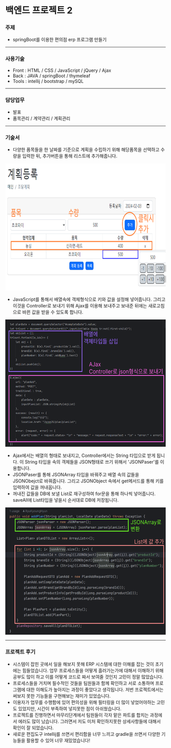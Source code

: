 # 백엔드 프로젝트 2

### 주제
- springBoot를 이용한 편의점 erp 프로그램 만들기

- - - -
### 사용기술
- Front : HTML / CSS / JavaScript / jQuery / Ajax
- Back : JAVA / springBoot / thymeleaf
- Tools : intellij / bootstrap / mySQL

- - - -
### 담당업무
- 발표 
- 품목관리 / 계약관리 / 계획관리

- - - -
### 기술서
- 다양한 품목들을 한 날짜를 기준으로 계획을 수립하기 위해 해당품목을 선택하고 수량을 입력한 뒤, 추가버튼을 통해 리스트에 추가해줍니다.
<img src="/readmeImg/planAdd.png" alt="skillScreen1" style="height: 400px; width:700px;"/>

- JavaScript를 통해서 배열속에 객체형식으로 키와 값을 설정해 넣어줍니다. 그리고 이것을 Controller로 보내기 위해 Ajax를 이용해 보내주고 보내준 뒤에는 새로고침으로 바뀐 값을 받을 수 있도록 합니다.
<img src="/readmeImg/planJavaScript.png" alt="skillScreen2" style="height: 400px; width:700px;"/>

- Ajax에서는 배열의 형태로 보내지고, Controller에서는 String 타입으로 받게 됩니다. 이 String 타입을 속의 객체들을 JSON형태로 쓰기 위해서 'JSONPaser'를 이용합니다.
- JSONPaser를 통해 JSONArray 타입을 바꿔주고 배열 속의 값들을 JSONObejct로 바꿔줍니다. 그리고 JSONObject 속에서 get메서드를 통해 키를 입력하여 값을 꺼내옵니다.
- 꺼내진 값들을 DB에 보낼 List로 재구성하여 for문을 통해 하나씩 넣어줍니다. saveAll에 List타입을 넣을시 순서대로 DB에 저장됩니다.
<img src="/readmeImg/planService.png" alt="skillScreen3" style="height: 400px; width:700px;"/>

- - - -
### 프로젝트 후기
- 시스템이 잡힌 곳에서 일을 해보지 못해 ERP 시스템에 대한 이해를 잡는 것이 초기에는 힘들었습니다. 업무 프로세스들을 어떻게 흘러가는가에 대해서 이해하기 위해 공부도 많이 하고 이를 어떻게 코드로 짜서 보여줄 것인지 고민이 정말 많았습니다.
- 프로세스들을 거치며 필수적인 것들을 팀원들과 함께 확인하고 서로 소통하며 프로그램에 대한 이해도가 높아지는 과정이 좋았다고 생각됩니다. 저번 프로젝트에서는 써보지 못한 기능들을 구현해보는 재미가 있었습니다.
- 이용자가 업무를 수행함에 있어 편의성을 위해 필터링을 더 많이 넣었어야하는 고민도 있었지만, 시간이 부족하여 넣지못한 점이 아쉬웠습니다.
- 프로젝트를 진행하면서 마무리단계에서 팀원들이 각자 맡은 파트를 합치는 과정에서 에러도 많이 났습니다. 그러면서 저도 미처 확인하지못한 상세사항들에 대해서 확인이 잘 되었습니다.
- 새로운 편집도구 intellij를 쓰면서 편리함을 너무 느끼고 gradle을 쓰면서 다양한 기능들을 활용할 수 있어 너무 재밌었습니다!
